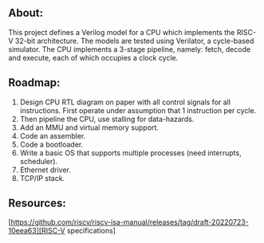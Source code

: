 
About:
------

This project defines a Verilog model for a CPU which implements the RISC-V 32-bit architecture. The models are tested using Verilator, a cycle-based simulator. The CPU implements a 3-stage pipeline, namely: fetch, decode and execute, each of which occupies a clock cycle.

Roadmap:
--------

1. Design CPU RTL diagram on paper with all control signals for all instructions. First operate under assumption that 1 instruction per cycle.
2. Then pipeline the CPU, use stalling for data-hazards.
3. Add an MMU and virtual memory support.
4. Code an assembler.
5. Code a bootloader.
6. Write a basic OS that supports multiple processes (need interrupts, scheduler).
7. Ethernet driver.
8. TCP/IP stack.

Resources:
----------

[https://github.com/riscv/riscv-isa-manual/releases/tag/draft-20220723-10eea63][RISC-V specifications]
